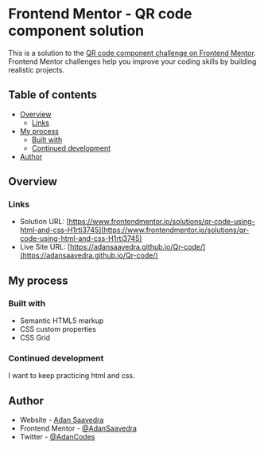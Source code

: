 # Frontend Mentor - QR code component solution

This is a solution to the [QR code component challenge on Frontend Mentor](https://www.frontendmentor.io/challenges/qr-code-component-iux_sIO_H). Frontend Mentor challenges help you improve your coding skills by building realistic projects. 

## Table of contents

- [Overview](#overview)
  - [Links](#links)
- [My process](#my-process)
  - [Built with](#built-with)
  - [Continued development](#continued-development)
- [Author](#author)



## Overview

### Links

- Solution URL: [https://www.frontendmentor.io/solutions/qr-code-using-html-and-css-H1rti3745](https://www.frontendmentor.io/solutions/qr-code-using-html-and-css-H1rti3745)
- Live Site URL: [https://adansaavedra.github.io/Qr-code/](https://adansaavedra.github.io/Qr-code/)

## My process

### Built with

- Semantic HTML5 markup
- CSS custom properties
- CSS Grid


### Continued development

I want to keep practicing html and css.


## Author

- Website - [Adan Saavedra](https://www.linkedin.com/in/adansaavedra/)
- Frontend Mentor - [@AdanSaavedra](https://www.frontendmentor.io/profile/AdanSaavedra)
- Twitter - [@AdanCodes](https://twitter.com/AdanCodes)

